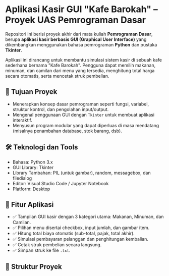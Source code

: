 # Aplikasi Kasir GUI "Kafe Barokah" – Proyek UAS Pemrograman Dasar

Repositori ini berisi proyek akhir dari mata kuliah **Pemrograman Dasar**, berupa **aplikasi kasir berbasis GUI (Graphical User Interface)** yang dikembangkan menggunakan bahasa pemrograman **Python** dan pustaka **Tkinter**.

Aplikasi ini dirancang untuk membantu simulasi sistem kasir di sebuah kafe sederhana bernama "Kafe Barokah". Pengguna dapat memilih makanan, minuman, dan camilan dari menu yang tersedia, menghitung total harga secara otomatis, serta mencetak struk pembelian.

## 🎯 Tujuan Proyek
- Menerapkan konsep dasar pemrograman seperti fungsi, variabel, struktur kontrol, dan pengolahan input/output.
- Mengenal penggunaan GUI dengan `Tkinter` untuk membuat aplikasi interaktif.
- Menyusun program modular yang dapat diperluas di masa mendatang (misalnya penambahan database, stok barang, dsb).

## 🛠️ Teknologi dan Tools
- Bahasa: Python 3.x
- GUI Library: Tkinter
- Library Tambahan: PIL (untuk gambar), random, messagebox, dan filedialog
- Editor: Visual Studio Code / Jupyter Notebook
- Platform: Desktop

## 🧩 Fitur Aplikasi
- ✅ Tampilan GUI kasir dengan 3 kategori utama: Makanan, Minuman, dan Camilan.
- ✅ Pilihan menu disertai checkbox, input jumlah, dan gambar item.
- ✅ Hitung total biaya otomatis (sub-total, pajak, total akhir).
- ✅ Simulasi pembayaran pelanggan dan penghitungan kembalian.
- ✅ Cetak struk pembelian secara langsung.
- ✅ Simpan struk ke file `.txt`.

## 📂 Struktur Proyek
